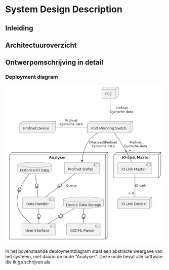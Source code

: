 # System Design Description

## Inleiding





## Architectuuroverzicht





## Ontwerpomschrijving in detail

### Deployment diagram

![](../../out/docs/development/deployment/Deployment_diagram.png)

In het bovenstaande deploymentdiagram staat een abstracte weergave van het systeem, met daarin de node "Analyser". Deze node bevat alle software die ik ga schrijven als 



### 